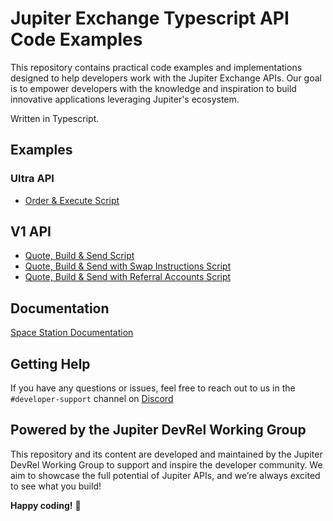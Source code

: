 # Jupiter Exchange Typescript API Code Examples

This repository contains practical code examples and implementations designed to help developers work with the Jupiter Exchange APIs. Our goal is to empower developers with the knowledge and inspiration to build innovative applications leveraging Jupiter's ecosystem.

Written in Typescript.

## Examples

### Ultra API

- [Order & Execute Script](ultra/order-execute/README.md)

## V1 API

- [Quote, Build & Send Script](v1/quote-build-send/README.md)
- [Quote, Build & Send with Swap Instructions Script](v1/quote-build-send-with-swap-instructions/README.md)
- [Quote, Build & Send with Referral Accounts Script](v1/quote-build-send-with-referral-accounts/README.md)

## Documentation

[Space Station Documentation](https://station.jup.ag/docs/)

## Getting Help

If you have any questions or issues, feel free to reach out to us in the `#developer-support` channel on [Discord](https://discord.com/invite/jup)

## Powered by the Jupiter DevRel Working Group

This repository and its content are developed and maintained by the Jupiter DevRel Working Group to support and inspire the developer community. We aim to showcase the full potential of Jupiter APIs, and we’re always excited to see what you build!

**Happy coding!** 🚀